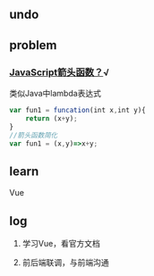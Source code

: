 ## undo



## problem

### [JavaScript箭头函数？](https://www.cnblogs.com/weir110/p/9185151.html)√

类似Java中lambda表达式

```js
var fun1 = funcation(int x,int y){
    return (x+y);
}
//箭头函数简化
var fun1 = (x,y)=>x+y;
```



## learn

Vue



## log

1. 学习Vue，看官方文档

2. 前后端联调，与前端沟通